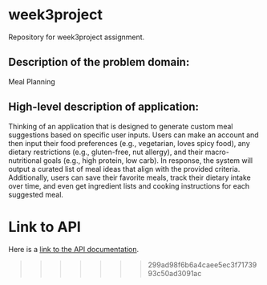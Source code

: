 # week3project
Repository for week3project assignment.

## Description of the problem domain:
Meal Planning

## High-level description of application:
Thinking of an application that is designed to generate custom meal suggestions based on specific user inputs. 
Users can make an account and then input their food preferences (e.g., vegetarian, loves spicy food), any dietary
restrictions (e.g., gluten-free, nut allergy), and their macro-nutritional goals (e.g., high protein, low carb). 
In response, the system will output a curated list of meal ideas that align with the provided criteria. Additionally,
users can save their favorite meals, track their dietary intake over time, and even get ingredient lists and cooking 
instructions for each suggested meal.



# Link to API
Here is a [link to the API documentation](https://developer.edamam.com/food-database-api-docs).

>>>>>>> 299ad98f6b6a4caee5ec3f7173993c50ad3091ac
